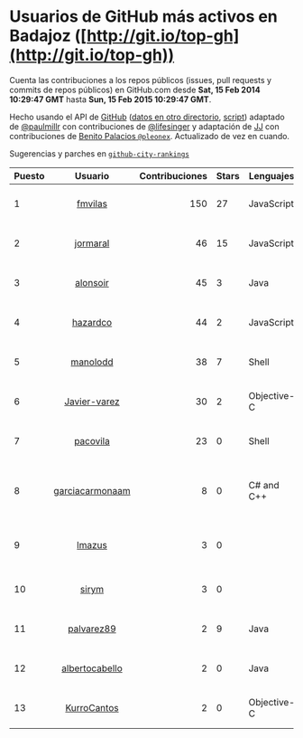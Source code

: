 # Usuarios de GitHub más activos en Badajoz ([http://git.io/top-gh](http://git.io/top-gh))



  Cuenta las contribuciones a los repos públicos (issues, pull requests y commits de repos públicos) en GitHub.com desde  **Sat, 15 Feb 2014 10:29:47 GMT** hasta **Sun, 15 Feb 2015 10:29:47 GMT**.

  Hecho usando el API de [GitHub](http://github.com) ([datos en otro directorio](https://github.com/JJ/top-github-users-data/tree/master/data), [script](https://github.com/JJ/top-github-users)) adaptado de [@paulmillr](https://github.com/paulmillr) con contribuciones de [@lifesinger](https://github.com/lifesinger) y adaptación de [JJ](http://jj.github.io) con contribuciones de [Benito Palacios `@pleonex`](http://github.com/pleonex). Actualizado de vez en cuando. 

  Sugerencias y parches en [`github-city-rankings`](http://github.com/JJ/github-city-rankings)


| Puesto   |      Usuario      |  Contribuciones | Stars | Lenguajes   |      Lugar      |  Avatar |
|----------|:-----------------:|----------------:|-------|-------------|:---------------:|---------|
| 1 | [fmvilas](https://github.com/fmvilas) | 150 | 27 | JavaScript | Badajoz, Spain | <img src='https://avatars0.githubusercontent.com/u/242119?v=3&s=64' width='64' height='64' title='Francisco'> |
| 2 | [jormaral](https://github.com/jormaral) | 46 | 15 | JavaScript | Badajoz (Spain) | <img src='https://avatars2.githubusercontent.com/u/827073?v=3&s=64' width='64' height='64' title='Jorge Martín'> |
| 3 | [alonsoir](https://github.com/alonsoir) | 45 | 3 | Java | Badajoz, Spain | <img src='https://avatars2.githubusercontent.com/u/2405946?v=3&s=64' width='64' height='64' title='Alonso'> |
| 4 | [hazardco](https://github.com/hazardco) | 44 | 2 | JavaScript | Badajoz | <img src='https://avatars0.githubusercontent.com/u/497837?v=3&s=64' width='64' height='64' title='Luis Miguel Cabezas Granado'> |
| 5 | [manolodd](https://github.com/manolodd) | 38 | 7 | Shell | (Badajoz) Spain | <img src='https://avatars2.githubusercontent.com/u/5189679?v=3&s=64' width='64' height='64' title='Manuel Domínguez-Dorado'> |
| 6 | [Javier-varez](https://github.com/Javier-varez) | 30 | 2 | Objective-C | Badajoz, Spain | <img src='https://avatars3.githubusercontent.com/u/5116453?v=3&s=64' width='64' height='64' title='Francisco Javier Alvarez Garcia'> |
| 7 | [pacovila](https://github.com/pacovila) | 23 | 0 | Shell | Badajoz, Spain | <img src='https://avatars2.githubusercontent.com/u/3647096?v=3&s=64' width='64' height='64' title='Francisco Vila'> |
| 8 | [garciacarmonaam](https://github.com/garciacarmonaam) | 8 | 0 | C# and C++ | Quintana de la Serena, Badajoz, Spain | <img src='https://avatars0.githubusercontent.com/u/8081322?v=3&s=64' width='64' height='64' title='Ángel Manuel García Carmona'> |
| 9 | [lmazus](https://github.com/lmazus) | 3 | 0 |  | Jerez de los Caballeros (Badajoz) | <img src='https://avatars3.githubusercontent.com/u/8288319?v=3&s=64' width='64' height='64' title='Luis Mazuecos'> |
| 10 | [sirym](https://github.com/sirym) | 3 | 0 |  | Badajoz | <img src='https://avatars3.githubusercontent.com/u/8791586?v=3&s=64' width='64' height='64' title='SIRYM'> |
| 11 | [palvarez89](https://github.com/palvarez89) | 2 | 9 | Java | Badajoz (Spain) | <img src='https://avatars0.githubusercontent.com/u/1928801?v=3&s=64' width='64' height='64' title='Pedro Alvarez Piedehierro'> |
| 12 | [albertocabello](https://github.com/albertocabello) | 2 | 0 | Java | Badajoz, Spain | <img src='https://avatars1.githubusercontent.com/u/3274653?v=3&s=64' width='64' height='64' title='Alberto Cabello Sánchez'> |
| 13 | [KurroCantos](https://github.com/KurroCantos) | 2 | 0 | Objective-C | Badajoz (Spain) | <img src='https://avatars0.githubusercontent.com/u/8928294?v=3&s=64' width='64' height='64' title='Kurro'> |
